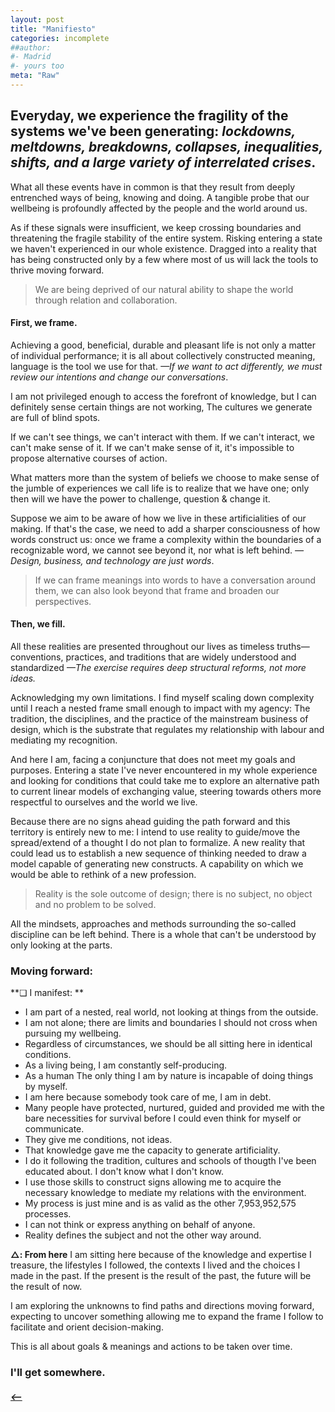 ```yaml
---
layout: post
title: "Manifiesto"
categories: incomplete
##author:
#- Madrid
#- yours too
meta: "Raw"
---
```


## Everyday, we experience the fragility of the systems we've been generating: *lockdowns, meltdowns, breakdowns, collapses, inequalities, shifts, and a large variety of interrelated crises*.

What all these events have in common is that they result from deeply entrenched ways of being, knowing and doing. A tangible probe that our wellbeing is profoundly affected by the people and the world around us. 

As if these signals were insufficient, we keep crossing boundaries and threatening the fragile stability of the entire system. Risking entering a state we haven't experienced in our whole existence. Dragged into a reality that has being constructed only by a few where most of us will lack the tools to thrive moving forward.

> We are being deprived of our natural ability to shape the world through relation and collaboration.

#### First, we frame.
Achieving a good, beneficial, durable and pleasant life is not only a matter of individual performance; it is all about collectively constructed meaning, language is the tool we use for that. *—If we want to act differently, we must review our intentions and change our conversations*.   

I am not privileged enough to access the forefront of knowledge, but I can definitely sense certain things are not working, The cultures we generate are full of blind spots.  

If we can't see things, we can't interact with them. If we can't interact, we can't make sense of it. If we can't make sense of it, it's impossible to propose alternative courses of action.     

What matters more than the system of beliefs we choose to make sense of the jumble of experiences we call life is to realize that we have one; only then will we have the power to challenge, question & change it.

Suppose we aim to be aware of how we live in these artificialities of our making. If that's the case, we need to add a sharper consciousness of how words construct us: once we frame a complexity within the boundaries of a recognizable word, we cannot see beyond it, nor what is left behind. *—Design, business, and technology are just words*. 

> If we can frame meanings into words to have a conversation around them, we can also look beyond that frame and broaden our perspectives.  

#### Then, we fill.
All these realities are presented throughout our lives as timeless truths—conventions, practices, and traditions that are widely understood and standardized *—The exercise requires deep structural reforms, not more ideas.* 

Acknowledging my own limitations. I find myself scaling down complexity until I reach a nested frame small enough to impact with my agency: The tradition, the disciplines, and the practice of the mainstream business of design, which is the substrate that regulates my relationship with labour and mediating my recognition. 

And here I am, facing a conjuncture that does not meet my goals and purposes. Entering a state I've never encountered in my whole experience and looking for conditions that could take me to explore an alternative path to current linear models of exchanging value, steering towards others more respectful to ourselves and the world we live.   

Because there are no signs ahead guiding the path forward and this territory is entirely new to me: I intend to use reality to guide/move the spread/extend of a thought I do not plan to formalize. A new reality that could lead us to establish a new sequence of thinking needed to draw a model capable of generating new constructs. A capability on which we would be able to rethink of a new profession. 

> Reality is the sole outcome of design; there is no subject, no object and no problem to be solved. 

All the mindsets, approaches and methods surrounding the so-called discipline can be left behind. There is a whole that can't be understood by only looking at the parts.


### Moving forward:   
**❏ I manifest: **  

- I am part of a nested, real world, not looking at things from the outside. 
- I am not alone; there are limits and boundaries I should not cross when pursuing my wellbeing.  
- Regardless of circumstances, we should be all sitting here in identical conditions. 
- As a living being, I am constantly self-producing. 
- As a human The only thing I am by nature is incapable of doing things by myself.
- I am here because somebody took care of me, I am in debt.   
- Many people have protected, nurtured, guided and provided me with the bare necessities for survival before I could even think for myself or communicate.
- They give me conditions, not ideas.  
- That knowledge gave me the capacity to generate artificiality. 
- I do it following the tradition, cultures and schools of thougth I've been educated about. I don't know what I don't know.
- I use those skills to construct signs allowing me to acquire the necessary knowledge to mediate my relations with the environment.
- My process is just mine and is as valid as the other 7,953,952,575 processes. 
- I can not think or express anything on behalf of anyone. 
- Reality defines the subject and not the other way around. 

**△: From here**
I am sitting here because of the knowledge and expertise I treasure, the lifestyles I followed, the contexts I lived and the choices I made in the past. If the present is the result of the past, the future will be the result of now.

I am exploring the unknowns to find paths and directions moving forward, expecting to uncover something allowing me to expand the frame I follow to facilitate and orient decision-making.

This is all about goals & meanings and actions to be taken over time. 

### I'll get somewhere. 


##### [⟵](/../../incomplete/index.html)
